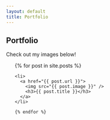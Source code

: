 ```yaml
---
layout: default
title: Portfolio
---
```


<section class="content">
  <h2>Portfolio</h2>

  <p>Check out my images below!</p>
  </section>

  <ul class="entries">
    {% for post in site.posts %}

    <li>
      <a href="{{ post.url }}">
        <img src="{{ post.image }}" />
        <h3>{{ post.title }}</h3>
      </a>
    </li>

    {% endfor %}
  </ul>